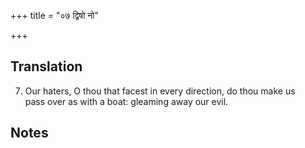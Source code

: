 +++
title = "०७ द्विषो नो"

+++
## Translation
7. Our haters, O thou that facest in every direction, do thou make us  
pass over as with a boat: gleaming away our evil.

## Notes

